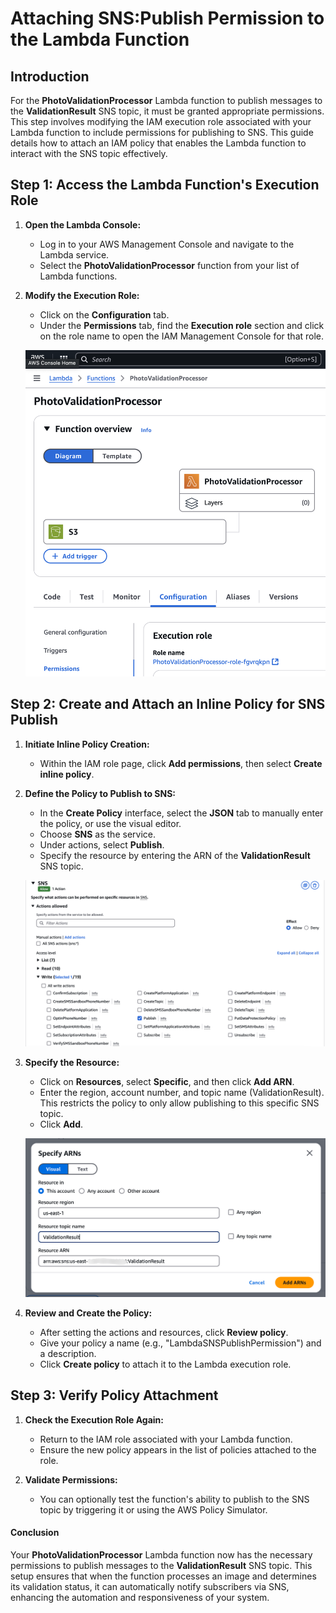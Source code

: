 # Attaching SNS:Publish Permission to the Lambda Function

## Introduction
For the **PhotoValidationProcessor** Lambda function to publish messages to the **ValidationResult** SNS topic, it must be granted appropriate permissions. This step involves modifying the IAM execution role associated with your Lambda function to include permissions for publishing to SNS. This guide details how to attach an IAM policy that enables the Lambda function to interact with the SNS topic effectively.

## **Step 1: Access the Lambda Function's Execution Role**
1. **Open the Lambda Console:**
   - Log in to your AWS Management Console and navigate to the Lambda service.
   - Select the **PhotoValidationProcessor** function from your list of Lambda functions.

2. **Modify the Execution Role:**
   - Click on the **Configuration** tab.
   - Under the **Permissions** tab, find the **Execution role** section and click on the role name to open the IAM Management Console for that role.

   ![Photo Validation](/assets/photo-validation.png)

## **Step 2: Create and Attach an Inline Policy for SNS Publish**
1. **Initiate Inline Policy Creation:**
   - Within the IAM role page, click **Add permissions**, then select **Create inline policy**.

2. **Define the Policy to Publish to SNS:**
   - In the **Create Policy** interface, select the **JSON** tab to manually enter the policy, or use the visual editor.
   - Choose **SNS** as the service.
   - Under actions, select **Publish**.
   - Specify the resource by entering the ARN of the **ValidationResult** SNS topic.

   ![Inline Policy](/assets/inline-write.png)

3. **Specify the Resource:**
   - Click on **Resources**, select **Specific**, and then click **Add ARN**.
   - Enter the region, account number, and topic name (ValidationResult). This restricts the policy to only allow publishing to this specific SNS topic.
   - Click **Add**.

   ![Add ARN](/assets/add-arn.png)

4. **Review and Create the Policy:**
   - After setting the actions and resources, click **Review policy**.
   - Give your policy a name (e.g., "LambdaSNSPublishPermission") and a description.
   - Click **Create policy** to attach it to the Lambda execution role.

## **Step 3: Verify Policy Attachment**
1. **Check the Execution Role Again:**
   - Return to the IAM role associated with your Lambda function.
   - Ensure the new policy appears in the list of policies attached to the role.

2. **Validate Permissions:**
   - You can optionally test the function's ability to publish to the SNS topic by triggering it or using the AWS Policy Simulator.

#### Conclusion
Your **PhotoValidationProcessor** Lambda function now has the necessary permissions to publish messages to the **ValidationResult** SNS topic. This setup ensures that when the function processes an image and determines its validation status, it can automatically notify subscribers via SNS, enhancing the automation and responsiveness of your system.
